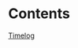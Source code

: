 # Contents


[Timelog](https://github.com/MehmetZorlu07/remote-mentoring/edit/master/wiki/timelog.md)
